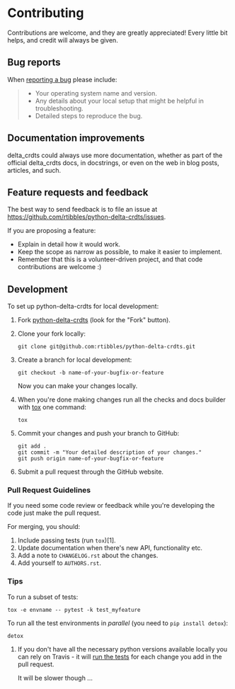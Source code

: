 # Contributing

Contributions are welcome, and they are greatly appreciated\! Every
little bit helps, and credit will always be given.

## Bug reports

When [reporting a
bug](https://github.com/rtibbles/python-delta-crdts/issues) please
include:

>   - Your operating system name and version.
>   - Any details about your local setup that might be helpful in
>     troubleshooting.
>   - Detailed steps to reproduce the bug.

## Documentation improvements

delta\_crdts could always use more documentation, whether as part of the
official delta\_crdts docs, in docstrings, or even on the web in blog
posts, articles, and such.

## Feature requests and feedback

The best way to send feedback is to file an issue at
<https://github.com/rtibbles/python-delta-crdts/issues>.

If you are proposing a feature:

  - Explain in detail how it would work.
  - Keep the scope as narrow as possible, to make it easier to
    implement.
  - Remember that this is a volunteer-driven project, and that code
    contributions are welcome :)

## Development

To set up <span class="title-ref">python-delta-crdts</span> for local
development:

1.  Fork
    [python-delta-crdts](https://github.com/rtibbles/python-delta-crdts)
    (look for the "Fork" button).

2.  Clone your fork locally:
    
        git clone git@github.com:rtibbles/python-delta-crdts.git

3.  Create a branch for local development:
    
        git checkout -b name-of-your-bugfix-or-feature
    
    Now you can make your changes locally.

4.  When you're done making changes run all the checks and docs builder
    with [tox](https://tox.readthedocs.io/en/latest/install.html) one
    command:
    
        tox

5.  Commit your changes and push your branch to GitHub:
    
        git add .
        git commit -m "Your detailed description of your changes."
        git push origin name-of-your-bugfix-or-feature

6.  Submit a pull request through the GitHub website.

### Pull Request Guidelines

If you need some code review or feedback while you're developing the
code just make the pull request.

For merging, you should:

1.  Include passing tests (run `tox`)\[1\].
2.  Update documentation when there's new API, functionality etc.
3.  Add a note to `CHANGELOG.rst` about the changes.
4.  Add yourself to `AUTHORS.rst`.

### Tips

To run a subset of tests:

    tox -e envname -- pytest -k test_myfeature

To run all the test environments in *parallel* (you need to `pip install
detox`):

    detox

1.  If you don't have all the necessary python versions available
    locally you can rely on Travis - it will [run the
    tests](https://travis-ci.org/rtibbles/python-delta-crdts/pull_requests)
    for each change you add in the pull request.
    
    It will be slower though ...
